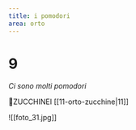 ```yaml
---
title: i pomodori
area: orto
---
```

# 9
_Ci sono molti pomodori_

👀ZUCCHINEI [[11-orto-zucchine|11]]

![[foto_31.jpg]]